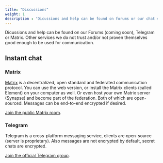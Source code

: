 ```yaml
---
title: "Discussions"
weight: 1
description : "Dicussions and help can be found on forums or our chat services."
---
```


Dicussions and help can be found on our Forums (coming soon), Telegram or Matrix. Other services we do not trust and/or not proven themselves good enough to be used for communication.

<!-- ## LibreWeb Forums -->

## Instant chat

### Matrix

[Matrix](https://matrix.org) is a decentralized, open standard and federated communication protocol. You can use the web version, or install the Matrix clients (called Element) on your computer as well. Or even host your own Matrix server (Synapse) and become part of the federation. Both of which are open-sourced. Messages can be end-to-end encrypted if desired.

[Join the public Matrix room](https://matrix.to/#/#libreweb:melroy.org?via=melroy.org).

### Telegram

Telegram is a cross-platform messaging service, clients are open-source (server is proprietary). Also messages are not encrypted by default, secret chats are encrypted.

[Join the official Telegram group](https://t.me/libreweb).

